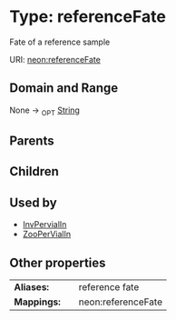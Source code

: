 
# Type: referenceFate


Fate of a reference sample

URI: [neon:referenceFate](https://data.neonscience.org/referenceFate)


## Domain and Range

None ->  <sub>OPT</sub> [String](types/String.md)

## Parents


## Children


## Used by

 * [InvPervialIn](InvPervialIn.md)
 * [ZooPerVialIn](ZooPerVialIn.md)

## Other properties

|  |  |  |
| --- | --- | --- |
| **Aliases:** | | reference fate |
| **Mappings:** | | neon:referenceFate |

